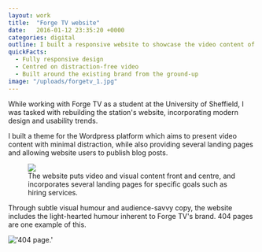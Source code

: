 ```yaml
---
layout: work
title:  "Forge TV website"
date:   2016-01-12 23:35:20 +0000
categories: digital
outline: I built a responsive website to showcase the video content of the University of Sheffield's student TV station, and to support the sale of video production services.
quickFacts:
  - Fully responsive design
  - Centred on distraction-free video
  - Built around the existing brand from the ground-up
image: "/uploads/forgetv_1.jpg"
---
```


While working with Forge TV as a student at the University of Sheffield, I was tasked with rebuilding the station's website, incorporating modern design and usability trends.

I built a theme for the Wordpress platform which aims to present video content with minimal distraction, while also providing several landing pages and allowing website users to publish blog posts.

<figure>
  <img src="/uploads/forgetv_2.jpg"/>
  <figcaption>The website puts video and visual content front and centre, and incorporates several landing pages for specific goals such as hiring services.</figcaption>
</figure>

Through subtle visual humour and audience-savvy copy, the website includes the light-hearted humour inherent to Forge TV's brand. 404 pages are one example of this.

!['404 page.'](/uploads/forgetv_3.jpg)
